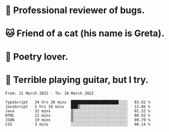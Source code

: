 # 🐛 Professional reviewer of bugs.
# 🐱 Friend of a cat (his name is Greta).
# 📜 Poetry lover.
# 🎸 Terrible playing guitar, but I try.

<!--START_SECTION:waka-->

```text
From: 11 March 2022 - To: 18 March 2022

TypeScript   34 hrs 38 mins  █████████████████████░░░░   83.92 %
JavaScript   5 hrs 18 mins   ███▒░░░░░░░░░░░░░░░░░░░░░   12.86 %
Java         32 mins         ▒░░░░░░░░░░░░░░░░░░░░░░░░   01.32 %
HTML         22 mins         ▒░░░░░░░░░░░░░░░░░░░░░░░░   00.92 %
JSON         19 mins         ▒░░░░░░░░░░░░░░░░░░░░░░░░   00.79 %
CSS          3 mins          ░░░░░░░░░░░░░░░░░░░░░░░░░   00.14 %
```

<!--END_SECTION:waka-->
